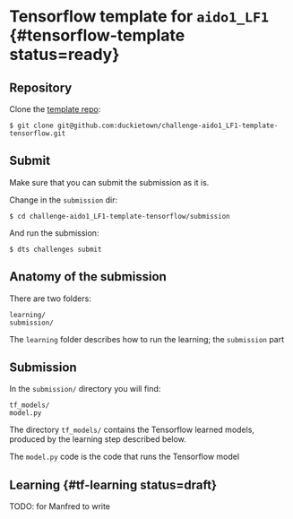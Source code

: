 # Tensorflow template for `aido1_LF1` {#tensorflow-template status=ready}

## Repository

Clone the [template repo](https://github.com/duckietown/challenge-aido1_LF1-template-tensorflow):

    $ git clone git@github.com:duckietown/challenge-aido1_LF1-template-tensorflow.git

## Submit

Make sure that you can submit the submission as it is.

Change in the `submission` dir:

    $ cd challenge-aido1_LF1-template-tensorflow/submission
    
And run the submission:

    $ dts challenges submit

## Anatomy of the submission

There are two folders:

    learning/
    submission/
    
The `learning` folder describes how to run the learning;
the `submission` part 


## Submission

In the `submission/` directory you will find:

    tf_models/
    model.py
    
The directory `tf_models/` contains the Tensorflow learned models,
produced by the learning step described below.

The `model.py` code is the code that runs the Tensorflow model


## Learning {#tf-learning status=draft}

TODO: for Manfred to write
